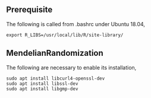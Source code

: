 ## Prerequisite

The following is called from .bashrc under Ubuntu 18.04,
```{bash}
export R_LIBS=/usr/local/lib/R/site-library/
```

## MendelianRandomization

The following are necessary to enable its installation,
```{bash}
sudo apt install libcurl4-openssl-dev
sudo apt install libssl-dev
sudo apt install libgmp-dev
```
